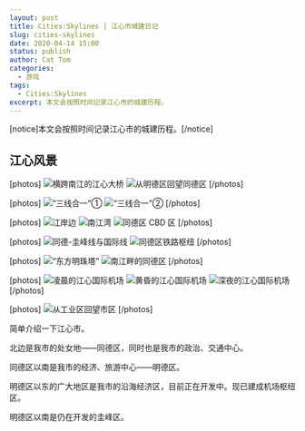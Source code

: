 ```yaml
---
layout: post
title: Cities:Skylines | 江心市城建日记
slug: cities-skylines
date: 2020-04-14 15:00
status: publish
author: Cat Tom
categories: 
  - 游戏
tags: 
  - Cities:Skylines
excerpt: 本文会按照时间记录江心市的城建历程。
---
```

[notice]本文会按照时间记录江心市的城建历程。[/notice]
## 江心风景
[photos]
![横跨南江的江心大桥](./images/cities-skylines-002.jpg)
![从明德区回望同德区](./images/cities-skylines-005.jpg)
[/photos]

[photos]
![“三线合一”①](./images/cities-skylines-001.jpg)
![“三线合一”②](./images/cities-skylines-004.jpg)
[/photos]

[photos]
![江岸边](./images/cities-skylines-006.jpg)
![南江湾](./images/cities-skylines-010.jpg)
![同德区 CBD 区](./images/cities-skylines-009.jpg)
[/photos]

[photos]
![同德-圭峰线与国际线](./images/cities-skylines-007.jpg)
![同德区铁路枢纽](./images/cities-skylines-008.jpg)
[/photos]

[photos]
![“东方明珠塔”](./images/cities-skylines-011.jpg)
![南江畔的同德区](./images/cities-skylines-012.jpg)
[/photos]

[photos]
![凌晨的江心国际机场](./images/cities-skylines-013.jpg)
![黄昏的江心国际机场](./images/cities-skylines-014.jpg)
![深夜的江心国际机场](./images/cities-skylines-015.jpg)
[/photos]

[photos]
![从工业区回望市区](./images/cities-skylines-003.jpg)
[/photos]

简单介绍一下江心市。

北边是我市的处女地——同德区，同时也是我市的政治、交通中心。

同德区以南是我市的经济、旅游中心——明德区。

明德区以东的广大地区是我市的沿海经济区，目前正在开发中。现已建成机场枢纽区。

明德区以南是仍在开发的圭峰区。
